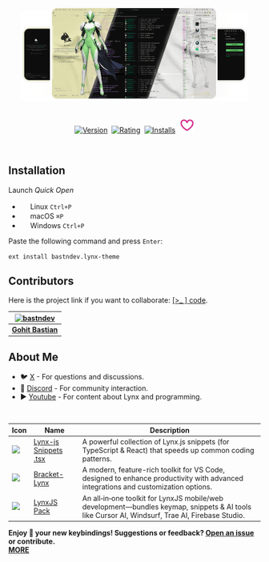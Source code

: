 <div align="center">
  <a href="https://dev.to/bastndev"><img src="assets/svg/left.svg" width="11.5%" alt="Dev.to"></a>
  <a href="https://codepen.io/bastndev"><img src="assets/images/on2.png" width="65%" alt="CodePen"></a>
  <a href="https://dev.to/bastndev"><img src="assets/svg/right.svg" width="12%" alt="Dev.to"></a>
</div>

</br>

<p align="center">
    <a href="https://marketplace.visualstudio.com/items?itemName=bastndev.lynx-theme"><img src="https://vsmarketplacebadges.dev/version-short/bastndev.lynx-theme.jpg?style=for-the-badge&colorA=FFF4C1&colorB=00933b&label=VERSION" alt="Version"></a>&nbsp;
    <a href="https://marketplace.visualstudio.com/items?itemName=bastndev.lynx-theme"><img src="https://vsmarketplacebadges.dev/rating-short/bastndev.lynx-theme.jpg?style=for-the-badge&colorA=FFF4C1&colorB=00933b&label=RATING" alt="Rating"></a>&nbsp;
    <a href="https://marketplace.visualstudio.com/items?itemName=bastndev.lynx-theme"><img src="https://vsmarketplacebadges.dev/installs-short/bastndev.lynx-theme.jpg?style=for-the-badge&colorA=FFF4C1&colorB=00933b&label=INSTALLS" alt="Installs"></a>&nbsp;
    <a href="https://github.com/sponsors/bastndev"><img src="https://raw.githubusercontent.com/bastndev/Lynx-Theme/main/assets/images/sponsor.png" width="30px" alt="Sponsor Github"></a>
</p>

</br>

## Installation

Launch _Quick Open_

- <img src="https://www.kernel.org/theme/images/logos/favicon.png" width=16 height=16/> Linux `Ctrl+P`
- <img src="https://developer.apple.com/favicon.ico" width=16 height=16/> macOS `⌘P`
- <img src="https://www.microsoft.com/favicon.ico" width=16 height=16/> Windows `Ctrl+P`

Paste the following command and press `Enter`:

```
ext install bastndev.lynx-theme
```

## Contributors

Here is the project link if you want to collaborate: [[>\_ ] code](https://github.com/bastndev/Lynx-theme).

| [![bastndev](https://github.com/bastndev.png?size=100)](https://www.bastndev.com) |
| :-------------------------------------------------------------------------------: |
|                 **[Gohit Bastian](https://github.com/bastndev)**                  |

## About Me

- 🐦 [X](https://twitter.com/bastndev) - For questions and discussions.
- 💬 [Discord](https://discord.com/invite/bgzvzP6aZH) - For community interaction.
- ▶️ [Youtube](https://www.youtube.com/@bastndev) - For content about Lynx and programming.

</br>

| Icon                                                                                                                                                                                                | Name                                                                                                   | Description                                                                                                                                     |
| --------------------------------------------------------------------------------------------------------------------------------------------------------------------------------------------------- | ------------------------------------------------------------------------------------------------------ | ----------------------------------------------------------------------------------------------------------------------------------------------- |
| [![](https://bastndev.gallerycdn.vsassets.io/extensions/bastndev/lynx-js-snippets/0.2.0/1745166683713/Microsoft.VisualStudio.Services.Icons.Default)](https://github.com/bastndev/Lynx-js-Snippets) | [Lynx-js Snippets .tsx](https://marketplace.visualstudio.com/items?itemName=bastndev.lynx-js-snippets) | A powerful collection of Lynx.js snippets (for TypeScript & React) that speeds up common coding patterns.                                       |
| [![](https://bastndev.gallerycdn.vsassets.io/extensions/bastndev/bracket-lynx/0.2.0/1748219628473/Microsoft.VisualStudio.Services.Icons.Default)](https://github.com/bastndev/Bracket-Lynx)         | [Bracket-Lynx](https://marketplace.visualstudio.com/items?itemName=bastndev.bracket-lynx)              | A modern, feature-rich toolkit for VS Code, designed to enhance productivity with advanced integrations and customization options.              |
| [![](https://bastndev.gallerycdn.vsassets.io/extensions/bastndev/lynxjs-pack/0.1.8/1745206864969/Microsoft.VisualStudio.Services.Icons.Default)](https://github.com/bastndev/LynxJs-Packge)         | [LynxJS Pack](https://marketplace.visualstudio.com/items?itemName=bastndev.lynxjs-pack)                | An all‑in‑one toolkit for LynxJS mobile/web development—bundles keymap, snippets & AI tools like Cursor AI, Windsurf, Trae AI, Firebase Studio. |

**Enjoy 🎉 your new keybindings! Suggestions or feedback? [Open an issue](https://github.com/bastndev/Lynx-Theme/issues) or contribute.  
[MORE](https://marketplace.visualstudio.com/publishers/bastndev)**
